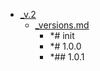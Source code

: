 - <a href = "F:\Node_projects\Node_Way\Jobs\CaseArcht\Examp\_v.2\cat._v.2\dir._v.2.md">_v.2</a>
    - <a href = "F:\Node_projects\Node_Way\Jobs\CaseArcht\Examp\_v.2\_versions.md">_versions.md</a>
        - *# init 
        - *# 1.0.0
        - *## 1.0.1

